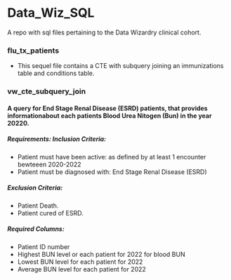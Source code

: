 # Data_Wiz_SQL
A repo with sql files pertaining to the Data Wizardry clinical cohort. 

<h3>flu_tx_patients</h3>
  <ul>
    <li>This sequel file contains a CTE with subquery joining an immunizations table and conditions table.</li>
  </ul>

<h3>vw_cte_subquery_join</h3>
  <h4>A query for End Stage Renal Disease (ESRD) patients, that provides informationabout each patients Blood Urea Nitogen (Bun) in the year 20220.</h4>
  <h5>Requirements: Inclusion Criteria:</h5>
  <ul>
    <li>Patient must have been active: as defined by at least 1 encounter bewteeen 2020-2022</li>
    <li>Patient must be diagnosed with: End Stage Renal Disease (ESRD)</li>
  </ul>
  <h5>Exclusion Criteria:</h5>
  <ul>
    <li>Patient Death.</li>
    <li>Patient cured of ESRD.</li>
  </ul>

  <h5>Required Columns:</h5>
  <ul>
    <li>Patient ID number</li>
    <li>Highest BUN level or each patient for 2022 for blood BUN</li>
    <li>Lowest BUN level for each patient for 2022</li>
    <li>Average BUN level for each patient for 2022</li>
  </ul>

